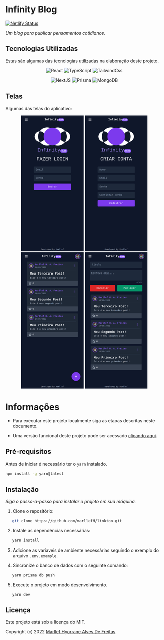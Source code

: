 # Infinity Blog

[![Netlify Status](https://api.netlify.com/api/v1/badges/f76897c9-c6d9-41e3-8baa-dfdde98d223a/deploy-status)](https://app.netlify.com/sites/infinity-blog/deploys)

_Um blog para publicar pensamentos cotidianos._

## Tecnologias Utilizadas

Estas são algumas das tecnologias utilizadas na elaboração deste projeto.

<div align='center'>

![React](https://img.shields.io/badge/React-20232A?style=for-the-badge&logo=react&logoColor=61DAFB)
![TypeScript](https://img.shields.io/badge/TypeScript-007ACC?style=for-the-badge&logo=typescript&logoColor=white)
![TailwindCss](https://img.shields.io/badge/Tailwind_CSS-38B2AC?style=for-the-badge&logo=tailwind-css&logoColor=white)

![NextJS](https://img.shields.io/badge/Next-black?style=for-the-badge&logo=next.js&logoColor=white)
![Prisma](https://img.shields.io/badge/Prisma-3982CE?style=for-the-badge&logo=Prisma&logoColor=white)
![MongoDB](https://img.shields.io/badge/MongoDB-4EA94B?style=for-the-badge&logo=mongodb&logoColor=white)

</div>

## Telas

Algumas das telas do aplicativo:

<div align='center' >

  <img src='public/img/img-2.png' width="200"/>
  <img src='public/img/img-1.png' width="200"/>
  <img src='public/img/img-3.png' width="200"/>
  <img src='public/img/img-4.png' width="200"/>

</div>

# Informações

- Para executar este projeto localmente siga as etapas descritas neste documento.

- Uma versão funcional deste projeto pode ser acessado [clicando aqui](https://infinity-blog.netlify.app/).

## Pré-requisitos

Antes de iniciar é necessário ter o `yarn` instalado.

```sh
npm install -g yarn@latest
```

## Instalação

_Siga o passo-a-passo para instalar o projeto em sua máquina._

1. Clone o repositório:

```sh
   git clone https://github.com/marllefH/linktoo.git
```

2. Instale as dependências necessárias:

```sh
   yarn install
```

3. Adicione as variaveis de ambiente necessárias seguindo o exemplo do arquivo `.env.example`.

4. Sincronize o banco de dados com o seguinte comando:

```sh
   yarn prisma db push
```

5. Execute o projeto em modo desenvolvimento.

```sh
   yarn dev
```

## Licença

Este projeto está sob a licença do MIT.

Copyright (c) 2022 [Marllef Hyorrane Alves De Freitas](http://github.com/marllef)

